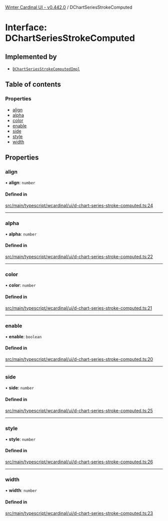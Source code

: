 [Winter Cardinal UI - v0.442.0](../index.md) / DChartSeriesStrokeComputed

# Interface: DChartSeriesStrokeComputed

## Implemented by

- [`DChartSeriesStrokeComputedImpl`](../classes/DChartSeriesStrokeComputedImpl.md)

## Table of contents

### Properties

- [align](DChartSeriesStrokeComputed.md#align)
- [alpha](DChartSeriesStrokeComputed.md#alpha)
- [color](DChartSeriesStrokeComputed.md#color)
- [enable](DChartSeriesStrokeComputed.md#enable)
- [side](DChartSeriesStrokeComputed.md#side)
- [style](DChartSeriesStrokeComputed.md#style)
- [width](DChartSeriesStrokeComputed.md#width)

## Properties

### align

• **align**: `number`

#### Defined in

[src/main/typescript/wcardinal/ui/d-chart-series-stroke-computed.ts:24](https://github.com/winter-cardinal/winter-cardinal-ui/blob/v0.442.0/src/main/typescript/wcardinal/ui/d-chart-series-stroke-computed.ts#L24)

___

### alpha

• **alpha**: `number`

#### Defined in

[src/main/typescript/wcardinal/ui/d-chart-series-stroke-computed.ts:22](https://github.com/winter-cardinal/winter-cardinal-ui/blob/v0.442.0/src/main/typescript/wcardinal/ui/d-chart-series-stroke-computed.ts#L22)

___

### color

• **color**: `number`

#### Defined in

[src/main/typescript/wcardinal/ui/d-chart-series-stroke-computed.ts:21](https://github.com/winter-cardinal/winter-cardinal-ui/blob/v0.442.0/src/main/typescript/wcardinal/ui/d-chart-series-stroke-computed.ts#L21)

___

### enable

• **enable**: `boolean`

#### Defined in

[src/main/typescript/wcardinal/ui/d-chart-series-stroke-computed.ts:20](https://github.com/winter-cardinal/winter-cardinal-ui/blob/v0.442.0/src/main/typescript/wcardinal/ui/d-chart-series-stroke-computed.ts#L20)

___

### side

• **side**: `number`

#### Defined in

[src/main/typescript/wcardinal/ui/d-chart-series-stroke-computed.ts:25](https://github.com/winter-cardinal/winter-cardinal-ui/blob/v0.442.0/src/main/typescript/wcardinal/ui/d-chart-series-stroke-computed.ts#L25)

___

### style

• **style**: `number`

#### Defined in

[src/main/typescript/wcardinal/ui/d-chart-series-stroke-computed.ts:26](https://github.com/winter-cardinal/winter-cardinal-ui/blob/v0.442.0/src/main/typescript/wcardinal/ui/d-chart-series-stroke-computed.ts#L26)

___

### width

• **width**: `number`

#### Defined in

[src/main/typescript/wcardinal/ui/d-chart-series-stroke-computed.ts:23](https://github.com/winter-cardinal/winter-cardinal-ui/blob/v0.442.0/src/main/typescript/wcardinal/ui/d-chart-series-stroke-computed.ts#L23)
